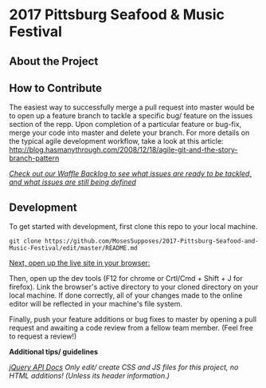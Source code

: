 # 2017 Pittsburg Seafood & Music Festival

## About the Project

## How to Contribute
The easiest way to successfully merge a pull request into master would be to open up a feature branch to tackle a specific bug/ feature on the issues section of the repp. Upon completion of a particular feature or bug-fix, merge your code into master and delete your branch. For more details on the typical agile development workflow, take a look at this article: http://blog.hasmanythrough.com/2008/12/18/agile-git-and-the-story-branch-pattern

*[Check out our Waffle Backlog to see what issues are ready to be tackled, and what issues are still being defined](https://waffle.io/MosesSupposes/2017-Pittsburg-Seafood-and-Music-Festival)*

## Development
To get started with development, first clone this repo to your local machine.
```
git clone https://github.com/MosesSupposes/2017-Pittsburg-Seafood-and-Music-Festival/edit/master/README.md
```

[Next, open up the live site in your browser:](https://pittsburgseafoodandmusicfestival.com)

Then, open up the dev tools (F12 for chrome or Crtl/Cmd + Shift + J for firefox). Link the browser's active directory to your cloned directory on your local machine. If done correctly, all of your changes made to the online editor will be reflected in your machine's file system. 

Finally, push your feature additions or bug fixes to master by opening a pull request and awaiting a code review from a fellow team member. (Feel free to request a review!)

__Additional tips/ guidelines__

 *[jQuery API Docs](https://jquery.com/)*
*Only edit/ create CSS and JS files for this project, no HTML additions! (Unless its header information.)*

